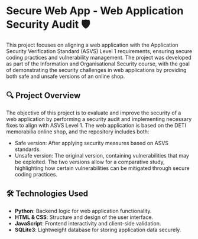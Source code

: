 ﻿# Secure Web App - Web Application Security Audit 🛡️
This project focuses on aligning a web application with the Application Security Verification Standard (ASVS) Level 1 requirements, ensuring secure coding practices and vulnerability management. The project was developed as part of the Information and Organisational Security course, with the goal of demonstrating the security challenges in web applications by providing both safe and unsafe versions of an online shop.

## 🔍 Project Overview
The objective of this project is to evaluate and improve the security of a web application by performing a security audit and implementing necessary fixes to align with ASVS Level 1. The web application is based on the DETI memorabilia online shop, and the repository includes both:

- Safe version: After applying security measures based on ASVS standards.
- Unsafe version: The original version, containing vulnerabilities that may be exploited.
The two versions allow for a comparative study, highlighting how certain vulnerabilities can be mitigated through secure coding practices.

## 🛠️ Technologies Used
- **Python**: Backend logic for web application functionality.
- **HTML & CSS**: Structure and design of the user interface.
- **JavaScript**: Frontend interactivity and client-side validation.
- **SQLite3**: Lightweight database for storing application data securely.
